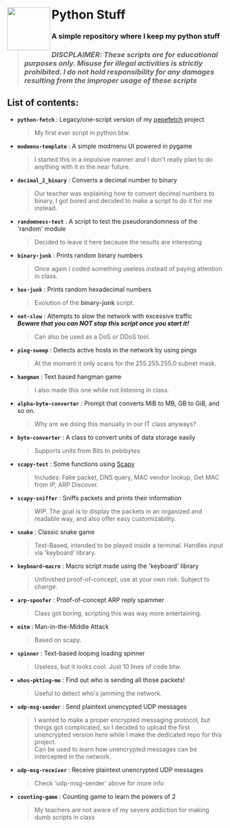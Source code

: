 <div>
<img align="left" src="https://cdn3.iconfinder.com/data/icons/logos-and-brands-adobe/512/267_Python-512.png" height="100px">
<h1><b>Python Stuff</b></h1>
<h3>A simple repository where I keep my python stuff</h3align=>
</div>

>### *DISCPLAIMER: These scripts are for educational purposes only. Misuse for illegal activities is strictly prohibited. I do not hold responsibility for any damages resulting from the improper usage of these scripts*

## List of contents:
  - <b>`python-fetch`</b> : Legacy/one-script version of my [pepefetch](https://github.com/PepeBigotes/pepefetch) project  
    >My first ever script in python btw.  
  - <b>`modmenu-template`</b> : A simple modmenu UI powered in pygame  
    >I started this in a impulsive manner and I don't really plan to do anything with it in the near future.
  - <b>`decimal_2_binary`</b> : Converts a decimal number to binary  
    >Our teacher was explaining how to convert decimal numbers to binary, I got bored and decided to make a script to do it for me instead.
  - <b>`randomness-test`</b> : A script to test the pseudorandomness of the 'random' module  
    >Decided to leave it here because the results are interesting
  - <b>`binary-junk`</b> : Prints random binary numbers  
    >Once again I coded something useless instead of paying attention in class.
  - <b>`hex-junk`</b> : Prints random hexadecimal numbers  
    >Evolution of the <b>binary-junk</b> script.
  - <b>`net-slow`</b> : Attempts to slow the network with excessive traffic  
  ***Beware that you can NOT stop this script once you start it!***  
    >Can also be used as a DoS or DDoS tool.
  - <b>`ping-sweep`</b> : Detects active hosts in the network by using pings  
    >At the moment it only scans for the 255.255.255.0 subnet mask.
  - <b>`hangman`</b> : Text based hangman game  
    >I also made this one while not listening in class.
  - <b>`alpha-byte-converter`</b> : Prompt that converts MiB to MB, GB to GiB, and so on.  
    >Why are we doing this manually in our IT class anyways?
  - <b>`byte-converter`</b> : A class to convert units of data storage easily  
    >Supports units from Bits to pebibytes
  - <b>`scapy-test`</b> : Some functions using <a href="https://github.com/secdev/scapy">Scapy</a>  
    >Includes: Fake packet, DNS query, MAC vendor lookup, Get MAC from IP, ARP Discover.
  - <b>`scapy-sniffer`</b> : Sniffs packets and prints their information</a>  
    >WIP. The goal is to display the packets in an organized and readable way, and also offer easy customizability.
  - <b>`snake`</b> : Classic snake game</a>  
    >Text-Based, intended to be played inside a terminal. Handles input via 'keyboard' library.
  - <b>`keyboard-macro`</b> : Macro script made using the 'keyboard' library</a>  
    >Unfinished proof-of-concept, use at your own risk. Subject to change.
  - <b>`arp-spoofer`</b> : Proof-of-concept ARP reply spammer</a>  
    >Class got boring, scripting this was way more entertaining.
  - <b>`mitm`</b> : Man-in-the-Middle Attack</a>  
    >Based on scapy.
  - <b>`spinner`</b> : Text-based looping loading spinner</a>  
    >Useless, but it looks cool. Just 10 lines of code btw.
  - <b>`whos-pkting-me`</b> : Find out who is sending all those packets!</a>  
    >Useful to detect who's jamming the network.
  - <b>`udp-msg-sender`</b> : Send plaintext unencypted UDP messages</a>  
    >I wanted to make a proper encrypted messaging protocol, but things got complicated, so I decided to upload the first unencrypted version here while I make the dedicated repo for this project.  
    >Can be used to learn how unencrypted messages can be intercepted in the network.
  - <b>`udp-msg-receiver`</b> : Receive plaintext unencrypted UDP messages</a>  
    >Check 'udp-msg-sender' above for more info
  - <b>`counting-game`</b> : Counting game to learn the powers of 2</a>  
    >My teachers are not aware of my severe addiction for making dumb scripts in class
